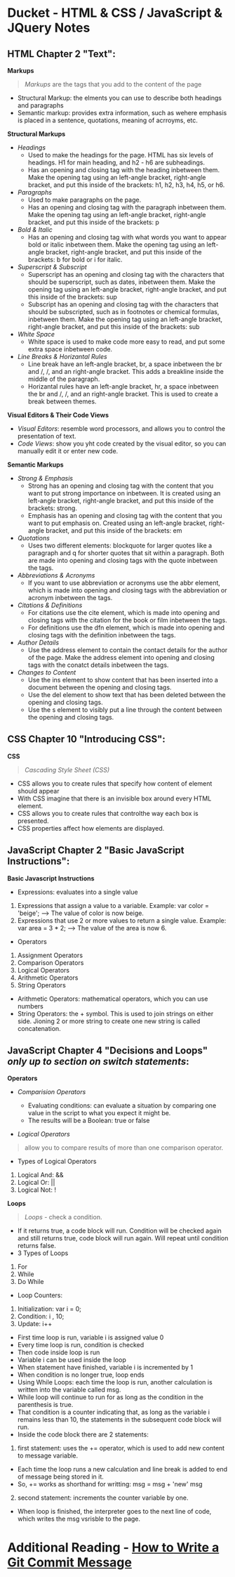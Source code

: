 # Ducket - HTML & CSS / JavaScript & JQuery Notes

## HTML Chapter 2 "Text":
**Markups**
> *Markups* are the tags that you add to the content of the page
- Structural Markup: the elments you can use to describe both headings and paragraphs
- Semantic markup: provides extra information, such as wehere emphasis is placed in a sentence, quotations, meaning of acrroyms, etc.

**Structural Markups**
- *Headings*
  * Used to make the headings for the page. HTML has six levels of headings. H1 for main heading, and h2 - h6 are subheadings.
  * Has an opening and closing tag with the heading inbetween them. Make the opening tag using an left-angle bracket, right-angle bracket, and put this inside of the brackets: h1, h2, h3, h4, h5, or h6.
- *Paragraphs*
  * Used to make paragraphs on the page.
  * Has an opening and closing tag with the paragraph inbetween them. Make the opening tag using an left-angle bracket, right-angle bracket, and put this inside of the brackets: p
- *Bold & Italic*
  * Has an opening and closing tag with what words you want to appear bold or italic inbetween them. Make the opening tag using an left-angle bracket, right-angle bracket, and put this inside of the brackets: b for bold or i for italic.
- *Superscript & Subscript*
  * Superscript has an opening and closing tag with the characters that should be superscript, such as dates, inbetween them. Make the opening tag using an left-angle bracket, right-angle bracket, and put this inside of the brackets: sup
  * Subscript has an opening and closing tag with the characters that should be subscripted, such as in footnotes or chemical formulas, inbetween them. Make the opening tag using an left-angle bracket, right-angle bracket, and put this inside of the brackets: sub
- *White Space*
  * White space is used to make code more easy to read, and put some extra space inbetween code.
- *Line Breaks & Horizantal Rules*
  * Line break have an left-angle bracket, br, a space inbetween the br and /, /, and an right-angle bracket. This adds a breakline inside the middle of the paragraph.
  * Horizantal rules have an left-angle bracket, hr, a space inbetween the br and /, /, and an right-angle bracket. This is used to create a break between themes.

**Visual Editors & Their Code Views**
- *Visual Editors*: resemble word processors, and allows you to control the presentation of text.
- *Code Views*: show you yht code created by the visual editor, so you can manually edit it or enter new code.

**Semantic Markups**
- *Strong & Emphasis*
  * Strong has an opening and closing tag with the content that you want to put strong importance on inbetween. It is created using an left-angle bracket, right-angle bracket, and put this inside of the brackets: strong.
  * Emphasis has an opening and closing tag with the content that you want to put emphasis on. Created using an left-angle bracket, right-angle bracket, and put this inside of the brackets: em
- *Quotations*
  * Uses two different elements: blockquote for larger quotes like a paragraph and q for shorter quotes that sit within a paragraph. Both are made into opening and closing tags with the quote inbetween the tags.
- *Abbreviations & Acronyms* 
  * If you want to use abbreviation or acronyms use the abbr element, which is made into opening and closing tags with the abbreviation or acronym inbetween the tags.
- *Citations & Definitions*
  * For citations use the cite element, which is made into opening and closing tags with the citation for the book or film inbetween the tags.
  * For definitions use the dfn element, which is made into opening and closing tags with the definition inbetween the tags.
- *Author Details*
  * Use the address element to contain the contact details for the author of the page. Make the address element into opening and closing tags with the conatct details inbetween the tags.
- *Changes to Content*
  * Use the ins element to show content that has been inserted into a document between the opening and closing tags.
  * Use the del element to show text that has been deleted between the opening and closing tags.
  * Use the s element to visibly put a line through the content between the opening and closing tags.

## CSS Chapter 10 "Introducing CSS":

**CSS**
 > *Cascading Style Sheet (CSS)*
 - CSS allows you to create rules that specify how content of element should appear
 - With CSS imagine that there is an invisible box around every HTML element.
 - CSS allows you to create rules that controlthe way each box is presented.
 - CSS properties affect how elements are displayed.

## JavaScript Chapter 2 "Basic JavaScript Instructions":

**Basic Javascript Instructions**
- Expressions: evaluates into a single value
1. Expressions that assign a value to a variable. Example: var color = 'beige'; --> The value of color is now beige.
2. Expressions that use 2 or more values to return a single value. Example: var area = 3 * 2; --> The value of the area is now 6.
- Operators
1. Assignment Operators
2. Comparison Operators
3. Logical Operators
4. Arithmetic Operators
5. String Operators

- Arithmetic Operators: mathematical operators, which you can use numbers
- String Operators: the + symbol. This is used to join strings on either side. Jioning 2 or more string to create one new string is called concatenation.

## JavaScript Chapter 4 "Decisions and Loops" *only up to section on switch statements*: 

**Operators**
- *Comparision Operators*
  * Evaluating conditions: can evaluate a situation by comparing one value in the script to what you expect it might be. 
  * The results will be a Boolean: true or false

- *Logical Operators*
> allow you to compare results of more than one comparison operator.
  * Types of Logical Operators
   1. Logical And: &&
   2. Logical Or: ||
   3. Logical Not: !

**Loops**
> *Loops* - check a condition.
- If it returns true, a code block will run. Condition will be checked again and still returns true, code block will run again. Will repeat until condition returns false.
- 3 Types of Loops
 1. For
 2. While
 3. Do While
- Loop Counters: 
 1. Initialization: var i = 0;
 2. Condition: i , 10;
 3. Update: i++
- First time loop is run, variable i is assigned value 0
- Every time loop is run, condition is checked
- Then code inside loop is run
- Variable i can be used inside the loop
- When statement have finished, variable i is incremented by 1
- When condition is no longer true, loop ends
- Using While Loops: each time the loop is run, another calculation is written into the variable called msg.
- While loop will continue to run for as long as the condition in the parenthesis is true.
- That condition is a counter indicating that, as long as the variable i remains less than 10, the statements in the subsequent code block will run.
- Inside the code block there are 2 statements:
1. first statement: uses the += operator, which is used to add new content to message variable.
- Each time the loop runs a new calculation and line break is added to end of message being stored in it.
- So, += works as shorthand for writting: msg = msg + 'new' msg
2. second statement: increments the counter variable by one.
- When loop is finished, the interpreter goes to the next line of code, which writes the msg vsrisble to the page.

# Additional Reading - [How to Write a Git Commit Message](https://chris.beams.io/posts/git-commit/) 

